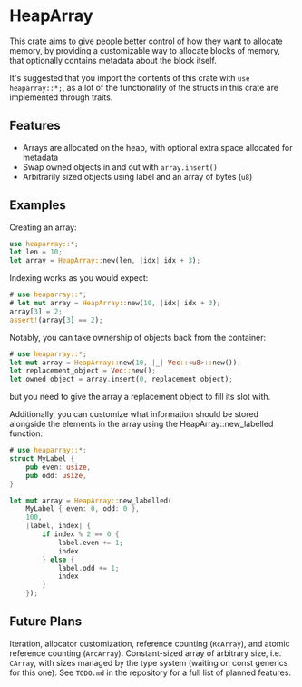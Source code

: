 # HeapArray
This crate aims to give people better control of how they want to allocate memory,
by providing a customizable way to allocate blocks of memory, that optionally contains
metadata about the block itself.

It's suggested that you import the contents of this crate with `use heaparray::*;`, as a lot of the functionality of the structs in this crate are
implemented through traits.

## Features
- Arrays are allocated on the heap, with optional extra space allocated for metadata
- Swap owned objects in and out with `array.insert()`
- Arbitrarily sized objects using label and an array of bytes (`u8`)

## Examples

Creating an array:
```rust
use heaparray::*;
let len = 10;
let array = HeapArray::new(len, |idx| idx + 3);
```

Indexing works as you would expect:
```rust
# use heaparray::*;
# let mut array = HeapArray::new(10, |idx| idx + 3);
array[3] = 2;
assert!(array[3] == 2);
```

Notably, you can take ownership of objects back from the container:

```rust
# use heaparray::*;
let mut array = HeapArray::new(10, |_| Vec::<u8>::new());
let replacement_object = Vec::new();
let owned_object = array.insert(0, replacement_object);
```

but you need to give the array a replacement object to fill its slot with.

Additionally, you can customize what information should be stored alongside the elements in
the array using the HeapArray::new_labelled function:

```rust
# use heaparray::*;
struct MyLabel {
    pub even: usize,
    pub odd: usize,
}

let mut array = HeapArray::new_labelled(
    MyLabel { even: 0, odd: 0 },
    100,
    |label, index| {
        if index % 2 == 0 {
            label.even += 1;
            index
        } else {
            label.odd += 1;
            index
        }
    });
```

## Future Plans
Iteration, allocator customization, reference counting (`RcArray`),
and atomic reference counting (`ArcArray`).  Constant-sized array of arbitrary size,
i.e. `CArray`, with sizes managed by the type system (waiting on const generics for this one).
See `TODO.md` in the repository for a full list of planned features.
